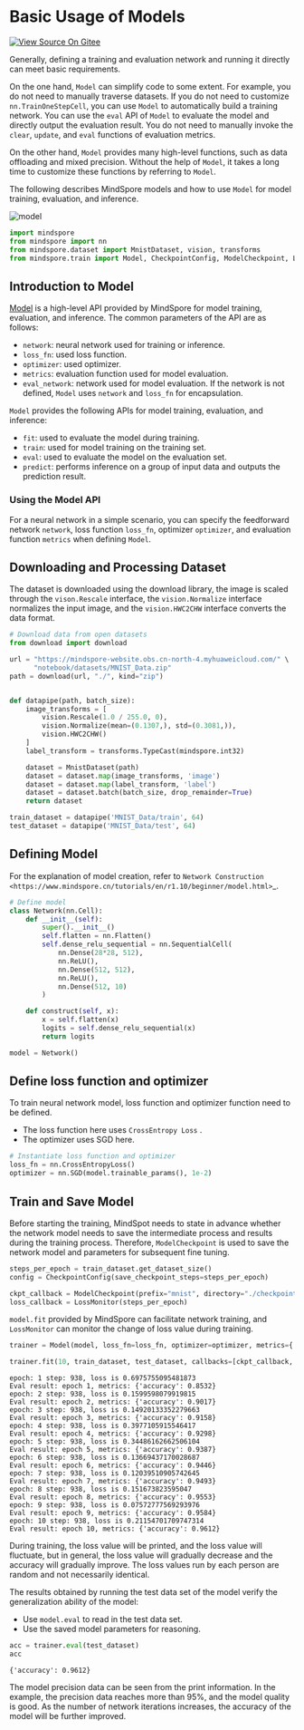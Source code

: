 # Basic Usage of Models

[![View Source On Gitee](https://mindspore-website.obs.cn-north-4.myhuaweicloud.com/website-images/r1.10/resource/_static/logo_source_en.png)](https://gitee.com/mindspore/docs/blob/r1.10/tutorials/source_en/advanced/model/model.md)

Generally, defining a training and evaluation network and running it directly can meet basic requirements.

On the one hand, `Model` can simplify code to some extent. For example, you do not need to manually traverse datasets. If you do not need to customize `nn.TrainOneStepCell`, you can use `Model` to automatically build a training network. You can use the `eval` API of `Model` to evaluate the model and directly output the evaluation result. You do not need to manually invoke the `clear`, `update`, and `eval` functions of evaluation metrics.

On the other hand, `Model` provides many high-level functions, such as data offloading and mixed precision. Without the help of `Model`, it takes a long time to customize these functions by referring to `Model`.

The following describes MindSpore models and how to use `Model` for model training, evaluation, and inference.

![model](https://mindspore-website.obs.cn-north-4.myhuaweicloud.com/website-images/r1.10/tutorials/source_en/advanced/model/images/model.png)

```python
import mindspore
from mindspore import nn
from mindspore.dataset import MnistDataset, vision, transforms
from mindspore.train import Model, CheckpointConfig, ModelCheckpoint, LossMonitor
```

## Introduction to Model

[Model](https://www.mindspore.cn/docs/en/r1.10/api_python/mindspore/mindspore.Model.html#mindspore.Model) is a high-level API provided by MindSpore for model training, evaluation, and inference. The common parameters of the API are as follows:

- `network`: neural network used for training or inference.
- `loss_fn`: used loss function.
- `optimizer`: used optimizer.
- `metrics`: evaluation function used for model evaluation.
- `eval_network`: network used for model evaluation. If the network is not defined, `Model` uses `network` and `loss_fn` for encapsulation.

`Model` provides the following APIs for model training, evaluation, and inference:

- `fit`: used to evaluate the model during training.
- `train`: used for model training on the training set.
- `eval`: used to evaluate the model on the evaluation set.
- `predict`: performs inference on a group of input data and outputs the prediction result.

### Using the Model API

For a neural network in a simple scenario, you can specify the feedforward network `network`, loss function `loss_fn`, optimizer `optimizer`, and evaluation function `metrics` when defining `Model`.

## Downloading and Processing Dataset

The dataset is downloaded using the download library, the image is scaled through the `vison.Rescale` interface, the `vision.Normalize` interface normalizes the input image, and the `vision.HWC2CHW` interface converts the data format.

```python
# Download data from open datasets
from download import download

url = "https://mindspore-website.obs.cn-north-4.myhuaweicloud.com/" \
      "notebook/datasets/MNIST_Data.zip"
path = download(url, "./", kind="zip")


def datapipe(path, batch_size):
    image_transforms = [
        vision.Rescale(1.0 / 255.0, 0),
        vision.Normalize(mean=(0.1307,), std=(0.3081,)),
        vision.HWC2CHW()
    ]
    label_transform = transforms.TypeCast(mindspore.int32)

    dataset = MnistDataset(path)
    dataset = dataset.map(image_transforms, 'image')
    dataset = dataset.map(label_transform, 'label')
    dataset = dataset.batch(batch_size, drop_remainder=True)
    return dataset

train_dataset = datapipe('MNIST_Data/train', 64)
test_dataset = datapipe('MNIST_Data/test', 64)
```

## Defining Model

For the explanation of model creation, refer to `Network Construction <https://www.mindspore.cn/tutorials/en/r1.10/beginner/model.html>`_.

```python
# Define model
class Network(nn.Cell):
    def __init__(self):
        super().__init__()
        self.flatten = nn.Flatten()
        self.dense_relu_sequential = nn.SequentialCell(
            nn.Dense(28*28, 512),
            nn.ReLU(),
            nn.Dense(512, 512),
            nn.ReLU(),
            nn.Dense(512, 10)
        )

    def construct(self, x):
        x = self.flatten(x)
        logits = self.dense_relu_sequential(x)
        return logits

model = Network()
```

## Define loss function and optimizer

To train neural network model, loss function and optimizer function need to be defined.

- The loss function here uses ``CrossEntropy Loss`` .
- The optimizer uses SGD here.

```python
# Instantiate loss function and optimizer
loss_fn = nn.CrossEntropyLoss()
optimizer = nn.SGD(model.trainable_params(), 1e-2)
```

## Train and Save Model

Before starting the training, MindSpot needs to state in advance whether the network model needs to save the intermediate process and results during the training process. Therefore, `ModelCheckpoint` is used to save the network model and parameters for subsequent fine tuning.

```python
steps_per_epoch = train_dataset.get_dataset_size()
config = CheckpointConfig(save_checkpoint_steps=steps_per_epoch)

ckpt_callback = ModelCheckpoint(prefix="mnist", directory="./checkpoint", config=config)
loss_callback = LossMonitor(steps_per_epoch)
```

`model.fit` provided by MindSpore can facilitate network training, and `LossMonitor` can monitor the change of loss value during training.

```python
trainer = Model(model, loss_fn=loss_fn, optimizer=optimizer, metrics={'accuracy'})

trainer.fit(10, train_dataset, test_dataset, callbacks=[ckpt_callback, loss_callback])
```

```text
epoch: 1 step: 938, loss is 0.6975755095481873
Eval result: epoch 1, metrics: {'accuracy': 0.8532}
epoch: 2 step: 938, loss is 0.1599598079919815
Eval result: epoch 2, metrics: {'accuracy': 0.9017}
epoch: 3 step: 938, loss is 0.14920133352279663
Eval result: epoch 3, metrics: {'accuracy': 0.9158}
epoch: 4 step: 938, loss is 0.3977105915546417
Eval result: epoch 4, metrics: {'accuracy': 0.9298}
epoch: 5 step: 938, loss is 0.34486162662506104
Eval result: epoch 5, metrics: {'accuracy': 0.9387}
epoch: 6 step: 938, loss is 0.13669437170028687
Eval result: epoch 6, metrics: {'accuracy': 0.9446}
epoch: 7 step: 938, loss is 0.12039510905742645
Eval result: epoch 7, metrics: {'accuracy': 0.9493}
epoch: 8 step: 938, loss is 0.151673823595047
Eval result: epoch 8, metrics: {'accuracy': 0.9553}
epoch: 9 step: 938, loss is 0.07572777569293976
Eval result: epoch 9, metrics: {'accuracy': 0.9584}
epoch: 10 step: 938, loss is 0.21154701709747314
Eval result: epoch 10, metrics: {'accuracy': 0.9612}
```

During training, the loss value will be printed, and the loss value will fluctuate, but in general, the loss value will gradually decrease and the accuracy will gradually improve. The loss values run by each person are random and not necessarily identical.

The results obtained by running the test data set of the model verify the generalization ability of the model:

- Use `model.eval` to read in the test data set.
- Use the saved model parameters for reasoning.

```python
acc = trainer.eval(test_dataset)
acc
```

```text
{'accuracy': 0.9612}
```

The model precision data can be seen from the print information. In the example, the precision data reaches more than 95%, and the model quality is good. As the number of network iterations increases, the accuracy of the model will be further improved.